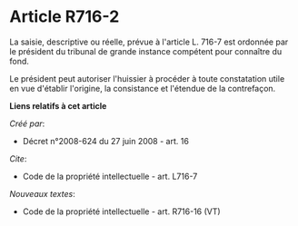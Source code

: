 # Article R716-2

La saisie, descriptive ou réelle, prévue à l'article L. 716-7 est ordonnée par le président du tribunal de grande instance
compétent pour connaître du fond. 

Le président peut autoriser l'huissier à procéder à toute constatation utile en vue d'établir l'origine, la consistance et
l'étendue de la contrefaçon.

**Liens relatifs à cet article**

_Créé par_:

  - Décret n°2008-624 du 27 juin 2008 - art. 16

_Cite_:

  - Code de la propriété intellectuelle - art. L716-7

_Nouveaux textes_:

  - Code de la propriété intellectuelle - art. R716-16 (VT)
